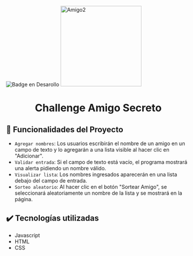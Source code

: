 ![Badge en Desarollo](https://img.shields.io/badge/STATUS-TERMINADO-green)
<img width="221" alt="Amigo2" src="https://github.com/user-attachments/assets/2461b6c9-fb65-4ab5-8573-0f9cdb376750" />

<h1 align="center"> Challenge Amigo Secreto </h1>

## 🔨 Funcionalidades del Proyecto
- `Agregar nombres`: Los usuarios escribirán el nombre de un amigo en un campo de texto y lo agregarán a una lista visible al hacer clic en "Adicionar".
- `Validar entrada`: Si el campo de texto está vacío, el programa mostrará una alerta pidiendo un nombre válido.
- `Visualizar lista`: Los nombres ingresados aparecerán en una lista debajo del campo de entrada.
- `Sorteo aleatorio`: Al hacer clic en el botón "Sortear Amigo", se seleccionará aleatoriamente un nombre de la lista y se mostrará en la página.

## ✔️ Tecnologías utilizadas
- Javascript
- HTML
- CSS
